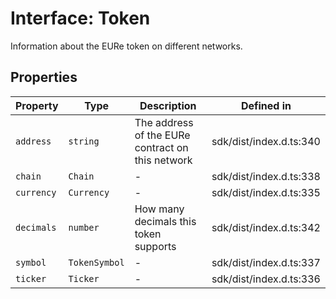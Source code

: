 # Interface: Token

Information about the EURe token on different networks.

## Properties

| Property | Type | Description | Defined in |
| ------ | ------ | ------ | ------ |
| `address` | `string` | The address of the EURe contract on this network | sdk/dist/index.d.ts:340 |
| `chain` | `Chain` | - | sdk/dist/index.d.ts:338 |
| `currency` | `Currency` | - | sdk/dist/index.d.ts:335 |
| `decimals` | `number` | How many decimals this token supports | sdk/dist/index.d.ts:342 |
| `symbol` | `TokenSymbol` | - | sdk/dist/index.d.ts:337 |
| `ticker` | `Ticker` | - | sdk/dist/index.d.ts:336 |
